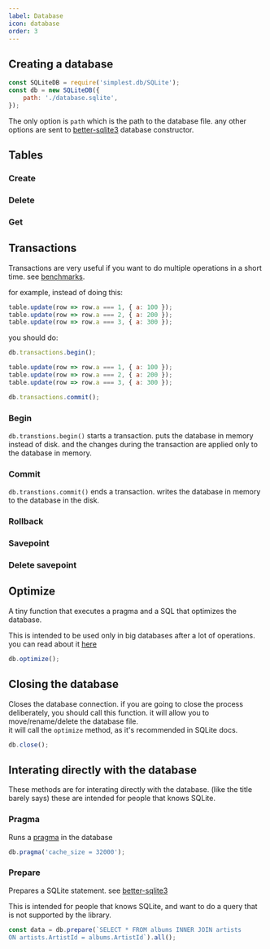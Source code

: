 ```yaml
---
label: Database
icon: database
order: 3
---
```


## Creating a database

```js
const SQLiteDB = require('simplest.db/SQLite');
const db = new SQLiteDB({
	path: './database.sqlite',
});
```
The only option is `path` which is the path to the database file. any other options are sent to [better-sqlite3](https://github.com/JoshuaWise/better-sqlite3/blob/master/docs/api.md#new-databasepath-options) database constructor.

## Tables

### Create

### Delete

### Get

## Transactions

Transactions are very useful if you want to do multiple operations in a short time. see [benchmarks](../benchmarks.md/#sqlite-database).

for example, instead of doing this:
```js
table.update(row => row.a === 1, { a: 100 });
table.update(row => row.a === 2, { a: 200 });
table.update(row => row.a === 3, { a: 300 });
```

you should do:

```js
db.transactions.begin();

table.update(row => row.a === 1, { a: 100 });
table.update(row => row.a === 2, { a: 200 });
table.update(row => row.a === 3, { a: 300 });

db.transactions.commit();
```

### Begin

`db.transtions.begin()` starts a transaction. puts the database in memory instead of disk. and the changes during the transaction are applied only to the database in memory.

### Commit

`db.transtions.commit()` ends a transaction. writes the database in memory to the database in the disk.

### Rollback

### Savepoint

### Delete savepoint

## Optimize

A tiny function that executes a pragma and a SQL that optimizes the database.

This is intended to be used only in big databases after a lot of operations. you can read about it [here](https://www.sqlite.org/lang_vacuum.html)

```js
db.optimize();
```

## Closing the database

Closes the database connection. if you are going to close the process deliberately, you should call this function. it will allow you to move/rename/delete the database file.  
it will call the `optimize` method, as it's recommended in SQLite docs.

```js
db.close();
```

## Interating directly with the database

These methods are for interating directly with the database. (like the title barely says) these are intended for people that knows SQLite.

### Pragma

Runs a [pragma](https://www.sqlite.org/pragma.html) in the database

```js
db.pragma('cache_size = 32000');
```

### Prepare

Prepares a SQLite statement. see [better-sqlite3](https://github.com/JoshuaWise/better-sqlite3/blob/master/docs/api.md#preparestring---statement)

This is intended for people that knows SQLite, and want to do a query that is not supported by the library.

```js
const data = db.prepare(`SELECT * FROM albums INNER JOIN artists
ON artists.ArtistId = albums.ArtistId`).all();
```